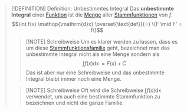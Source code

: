 > [!DEFINITION] Definition: Unbestimmtes Integral
> Das **unbestimmte Integral** einer [Funktion](../../Funktionen/Funktion.md) ist die [Menge](../../../../Mengenlehre/Menge.md) aller [Stammfunktionen](Stammfunktion.md) von $f$.
> $$\int f(x) \mathop{\mathrm{d}x} \overset{\text{def}}{=} \{F \mid F' = f\}$$
> > [!NOTE] Schreibweise 
> > Um es klarer werden zu lassen, dass es um diese [Stammfunktionsfamilie](Stammfunktion.md) geht, bezeichnet man das unbestimmte Integral nicht als eine Menge sondern als
> > $$\int f(x) \mathop{\mathrm{d}x} = F(x) + C$$
> > Das ist aber nur eine Schreibweise und das unbestimmte Integral bleibt immer noch eine Menge.
> 
> > [!NOTE] Schreibweise
> > Oft wird die Schreibweise $\int f(x) \mathop{\mathrm{d}x}$ verwendet, um auch eine bestimmte Stammfunktion zu bezeichnen und nicht die ganze Familie.
